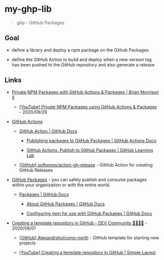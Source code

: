 # my-ghp-lib

> ghp - GitHub Packages

## Goal

- define a library and deploy a npm package on the Github Packages

- define the GitHub Action to build and deploy when a new version tag has been pushed to the GitHub repository and also generate a release

## Links

- [Private NPM Packages with GitHub Actions & Packages | Brian Morrison II](https://brianmorrison.me/blog/private-npm-packages-with-github-actions-&-packages/)

  - [[YouTube] Private NPM Packages using GitHub Actions & Packages](https://www.youtube.com/watch?v=7CNC0QBCY-Y) - 2020/09/29

- [GitHub Actions](https://github.com/features/actions)

  - [GitHub Action | GitHub Docs](https://docs.github.com/en/actions)

    - [Publishing packages to GitHub Packages | GitHub Actions Docs](https://docs.github.com/en/actions/guides/publishing-nodejs-packages#publishing-packages-to-github-packages)

    - [GitHub Actions: Publish to GitHub Packages | GitHub Learning Lab](https://lab.github.com/githubtraining/github-actions:-publish-to-github-packages)

  - [[GitHub] softprops/action-gh-release](https://github.com/softprops/action-gh-release) - GitHub Action for creating GitHub Releases

- [GitHub Packages](https://github.com/features/packages) - you can safely publish and consume packages within your organization or with the entire world.

  - [Packages | GitHub Docs](https://docs.github.com/en/packages)

    - [About GitHub Packages | GitHub Docs](https://docs.github.com/en/packages/learn-github-packages/about-github-packages)

    - [Configuring npm for use with GitHub Packages | GitHub Docs](https://docs.github.com/en/packages/guides/configuring-npm-for-use-with-github-packages)

- [Creating a template repository in GitHub - DEV Community 👩‍💻👨‍💻](https://dev.to/alexandrshy/creating-a-template-repository-in-github-1d05) - 2020/06/01

  - [[GitHub] Alexandrshy/como-north](https://github.com/Alexandrshy/como-north) - GitHub template for starting new projects

  - [[YouTube] Creating a template repository in GitHub | Simple Layout](https://www.youtube.com/watch?v=EjeY-7EtDiM)
